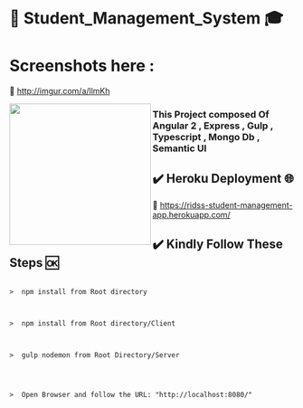 #  :department_store: Student_Management_System   :mortar_board: 

# Screenshots here : 
:link: <a>http://imgur.com/a/llmKh</a>

<a href="http://i.imgur.com/L6EKp0H.png"><img src="http://i.imgur.com/L6EKp0H.png" align="left" width="250"></a>

### This Project composed Of Angular 2 , Express , Gulp , Typescript , Mongo Db , Semantic UI
                                                                                                                                                                                                                      

##  :heavy_check_mark:  Heroku Deployment   :globe_with_meridians:
                                                                                                                
 :link:   https://ridss-student-management-app.herokuapp.com/ 
  
##  :heavy_check_mark:  Kindly Follow These Steps   :ok:
                                                                         
                                                                          
 
  ```
  
>  npm install from Root directory

                                                                 
                                                                    
>  npm install from Root directory/Client

                                                                    
                                                                      
>  gulp nodemon from Root Directory/Server

                                                                      
                                                           

>  Open Browser and follow the URL: "http://localhost:8080/"


```
